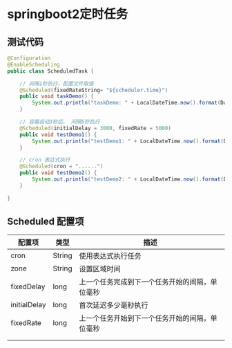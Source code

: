 # springboot2定时任务

## 测试代码

```java
@Configuration
@EnableScheduling
public class ScheduledTask {

    // 间隔1秒执行，配置文件取值
    @Scheduled(fixedRateString= "${scheduler.time}") 
    public void taskDemo() {
        System.out.println("taskDemo: " + LocalDateTime.now().format(DateTimeFormatter.ofPattern("yyyy-MM-dd HH:mm:ss")));
    }

    // 容器启动3秒后， 间隔5秒执行
    @Scheduled(initialDelay = 3000, fixedRate = 5000)
    public void testDemo1() {
        System.out.println("testDemo1: " + LocalDateTime.now().format(DateTimeFormatter.ofPattern("yyyy-MM-dd HH:mm:ss")));
    }

    // cron 表达式执行
    @Scheduled(cron = "......")
    public void testDemo2() {
        System.out.println("testDemo2: " + LocalDateTime.now().format(DateTimeFormatter.ofPattern("yyyy-MM-dd HH:mm:ss")));
    }

}

```



## Scheduled 配置项



| 配置项       | 类型   | 描述                                           |
| ------------ | ------ | ---------------------------------------------- |
| cron         | String | 使用表达式执行任务                             |
| zone         | String | 设置区域时间                                   |
| fixedDelay   | long   | 上一个任务完成到下一个任务开始的间隔，单位毫秒 |
| initialDelay | long   | 首次延迟多少毫秒执行                           |
| fixedRate    | long   | 上一个任务开始到下一个任务开始的间隔，单位毫秒 |
|              |        |                                                |
|              |        |                                                |

